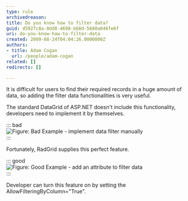 ```yaml
---
type: rule
archivedreason: 
title: Do you know how to filter data?
guid: d5927c8a-0dd8-4698-b68d-5680a046fe6f
uri: do-you-know-how-to-filter-data
created: 2009-08-24T04:04:26.0000000Z
authors:
- title: Adam Cogan
  url: /people/adam-cogan
related: []
redirects: []

---
```


It is difficult for users to find their required records in a huge amount of data, so adding the filter data functionalities is very useful.    
<!--endintro-->

The standard DataGrid of ASP.NET doesn't include this functionality, developers need to implement it by themselves.


::: bad  
![Figure: Bad Example - implement data filter manually](FilterDataInDataGrid.jpg)  
:::

Fortunately, RadGrid supplies this perfect feature.


::: good  
![Figure: Good Example - add an attribute to filter data](FilterDataInRadGrid.jpg)  
:::

Developer can turn this feature on by setting the AllowFilteringByColumn="True".
